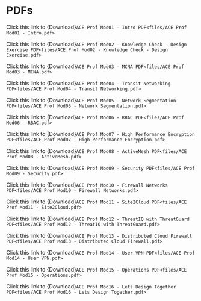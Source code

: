# PDFs

Click this link to {Download}`ACE Prof Mod01 - Intro PDF<files/ACE Prof Mod01 - Intro.pdf>`

Click this link to {Download}`ACE Prof Mod02 - Knowledge Check - Design Exercise PDF<files/ACE Prof Mod02 - Knowledge Check - Design Exercise.pdf>`

Click this link to {Download}`ACE Prof Mod03 - MCNA PDF<files/ACE Prof Mod03 - MCNA.pdf>`

Click this link to {Download}`ACE Prof Mod04 - Transit Networking PDF<files/ACE Prof Mod04 - Transit Networking.pdf>`

Click this link to {Download}`ACE Prof Mod05 - Network Segmentation PDF<files/ACE Prof Mod05 - Network Segmentation.pdf>`

Click this link to {Download}`ACE Prof Mod06 - RBAC PDF<files/ACE Prof Mod06 - RBAC.pdf>`

Click this link to {Download}`ACE Prof Mod07 - High Performance Encryption PDF<files/ACE Prof Mod07 - High Performance Encryption.pdf>`

Click this link to {Download}`ACE Prof Mod08 - ActiveMesh PDF<files/ACE Prof Mod08 - ActiveMesh.pdf>`

Click this link to {Download}`ACE Prof Mod09 - Security PDF<files/ACE Prof Mod09 - Security.pdf>`

Click this link to {Download}`ACE Prof Mod10 - Firewall Networks PDF<files/ACE Prof Mod10 - Firewall Networks.pdf>`

Click this link to {Download}`ACE Prof Mod11 - Site2Cloud PDF<files/ACE Prof Mod11 - Site2Cloud.pdf>`

Click this link to {Download}`ACE Prof Mod12 - ThreatIQ with ThreatGuard PDF<files/ACE Prof Mod12 - ThreatIQ with ThreatGuard.pdf>`

Click this link to {Download}`ACE Prof Mod13 - Distributed Cloud Firewall PDF<files/ACE Prof Mod13 - Distributed Cloud Firewall.pdf>`

Click this link to {Download}`ACE Prof Mod14 - User VPN PDF<files/ACE Prof Mod14 - User VPN.pdf>`

Click this link to {Download}`ACE Prof Mod15 - Operations PDF<files/ACE Prof Mod15 - Operations.pdf>`

Click this link to {Download}`ACE Prof Mod16 - Lets Design Together PDF<files/ACE Prof Mod16 - Lets Design Together.pdf>`